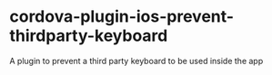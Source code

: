 # cordova-plugin-ios-prevent-thirdparty-keyboard
A plugin to prevent a third party keyboard to be used inside the app
